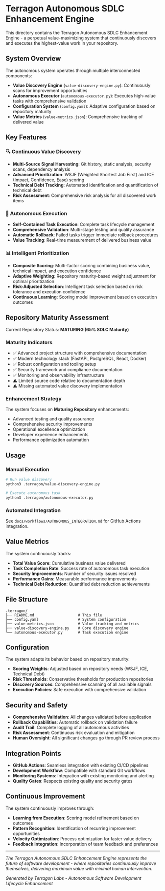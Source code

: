 # Terragon Autonomous SDLC Enhancement Engine

This directory contains the Terragon Autonomous SDLC Enhancement Engine - a perpetual value-maximizing system that continuously discovers and executes the highest-value work in your repository.

## System Overview

The autonomous system operates through multiple interconnected components:

- **Value Discovery Engine** (`value-discovery-engine.py`): Continuously scans for improvement opportunities
- **Autonomous Executor** (`autonomous-executor.py`): Executes high-value tasks with comprehensive validation
- **Configuration System** (`config.yaml`): Adaptive configuration based on repository maturity
- **Value Metrics** (`value-metrics.json`): Comprehensive tracking of delivered value

## Key Features

### 🔍 Continuous Value Discovery
- **Multi-Source Signal Harvesting**: Git history, static analysis, security scans, dependency analysis
- **Advanced Prioritization**: WSJF (Weighted Shortest Job First) and ICE (Impact, Confidence, Ease) scoring
- **Technical Debt Tracking**: Automated identification and quantification of technical debt
- **Risk Assessment**: Comprehensive risk analysis for all discovered work items

### 🚀 Autonomous Execution
- **Self-Contained Task Execution**: Complete task lifecycle management
- **Comprehensive Validation**: Multi-stage testing and quality assurance
- **Automatic Rollback**: Failed tasks trigger immediate rollback procedures
- **Value Tracking**: Real-time measurement of delivered business value

### 📊 Intelligent Prioritization
- **Composite Scoring**: Multi-factor scoring combining business value, technical impact, and execution confidence
- **Adaptive Weighting**: Repository maturity-based weight adjustment for optimal prioritization
- **Risk-Adjusted Selection**: Intelligent task selection based on risk tolerance and execution confidence
- **Continuous Learning**: Scoring model improvement based on execution outcomes

## Repository Maturity Assessment

Current Repository Status: **MATURING (65% SDLC Maturity)**

### Maturity Indicators
- ✅ Advanced project structure with comprehensive documentation
- ✅ Modern technology stack (FastAPI, PostgreSQL, React, Docker)
- ✅ Robust configuration and tooling setup
- ✅ Security framework and compliance documentation
- ✅ Monitoring and observability infrastructure
- ⚠️ Limited source code relative to documentation depth
- ⚠️ Missing automated value discovery implementation

### Enhancement Strategy
The system focuses on **Maturing Repository** enhancements:
- Advanced testing and quality assurance
- Comprehensive security improvements
- Operational excellence optimization
- Developer experience enhancements
- Performance optimization automation

## Usage

### Manual Execution
```bash
# Run value discovery
python3 .terragon/value-discovery-engine.py

# Execute autonomous task
python3 .terragon/autonomous-executor.py
```

### Automated Integration
See `docs/workflows/AUTONOMOUS_INTEGRATION.md` for GitHub Actions integration.

## Value Metrics

The system continuously tracks:
- **Total Value Score**: Cumulative business value delivered
- **Task Completion Rate**: Success rate of autonomous task execution
- **Security Improvements**: Number of security issues resolved
- **Performance Gains**: Measurable performance improvements
- **Technical Debt Reduction**: Quantified debt reduction achievements

## File Structure

```
.terragon/
├── README.md                    # This file
├── config.yaml                  # System configuration
├── value-metrics.json           # Value tracking and metrics
├── value-discovery-engine.py    # Core discovery engine
└── autonomous-executor.py       # Task execution engine
```

## Configuration

The system adapts its behavior based on repository maturity:

- **Scoring Weights**: Adjusted based on repository needs (WSJF, ICE, Technical Debt)
- **Risk Thresholds**: Conservative thresholds for production repositories
- **Discovery Sources**: Comprehensive scanning of all available signals
- **Execution Policies**: Safe execution with comprehensive validation

## Security and Safety

- **Comprehensive Validation**: All changes validated before application
- **Rollback Capabilities**: Automatic rollback on validation failure
- **Audit Trail**: Complete logging of all autonomous activities
- **Risk Assessment**: Continuous risk evaluation and mitigation
- **Human Oversight**: All significant changes go through PR review process

## Integration Points

- **GitHub Actions**: Seamless integration with existing CI/CD pipelines
- **Development Workflow**: Compatible with standard Git workflows
- **Monitoring Systems**: Integration with existing monitoring and alerting
- **Quality Gates**: Respects existing quality and security gates

## Continuous Improvement

The system continuously improves through:
- **Learning from Execution**: Scoring model refinement based on outcomes
- **Pattern Recognition**: Identification of recurring improvement opportunities
- **Velocity Optimization**: Process optimization for faster value delivery
- **Feedback Integration**: Incorporation of team feedback and preferences

---

*The Terragon Autonomous SDLC Enhancement Engine represents the future of software development - where repositories continuously improve themselves, delivering maximum value with minimal human intervention.*

*Generated by Terragon Labs - Autonomous Software Development Lifecycle Enhancement*